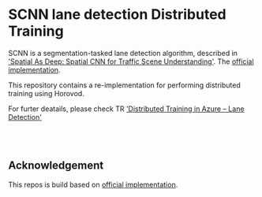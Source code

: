 # SCNN lane detection Distributed Training

SCNN is a segmentation-tasked lane detection algorithm, described in ['Spatial As Deep: Spatial CNN for Traffic Scene Understanding'](https://arxiv.org/abs/1712.06080). The [official implementation](<https://github.com/XingangPan/SCNN>).

This repository contains a re-implementation for performing distributed training using Horovod.

For furter deatails, please check TR ['Distributed Training in Azure – Lane Detection'](https://netapp.com)

<br/>




<br/>





## Acknowledgement

This repos is build based on [official implementation](<https://github.com/XingangPan/SCNN>).

